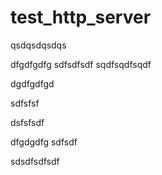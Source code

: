 # test_http_server
qsdqsdqsdqs


dfgdfgdfg
sdfsdfsdf
sqdfsqdfsqdf

dgdfgdfgd

sdfsfsf


dsfsfsdf

dfgdgdfg
sdfsdf

sdsdfsdfsdf
